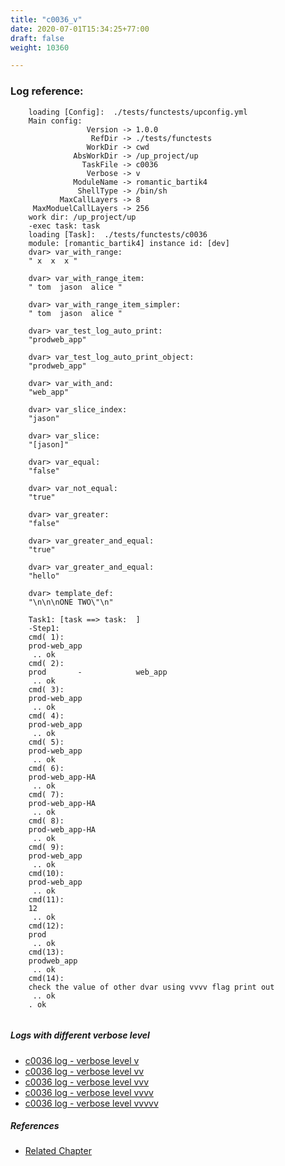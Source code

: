 ```yaml
---
title: "c0036_v"
date: 2020-07-01T15:34:25+77:00
draft: false
weight: 10360

---
```


### Log reference: <no value>

```
    loading [Config]:  ./tests/functests/upconfig.yml
    Main config:
                 Version -> 1.0.0
                  RefDir -> ./tests/functests
                 WorkDir -> cwd
              AbsWorkDir -> /up_project/up
                TaskFile -> c0036
                 Verbose -> v
              ModuleName -> romantic_bartik4
               ShellType -> /bin/sh
           MaxCallLayers -> 8
     MaxModuelCallLayers -> 256
    work dir: /up_project/up
    -exec task: task
    loading [Task]:  ./tests/functests/c0036
    module: [romantic_bartik4] instance id: [dev]
    dvar> var_with_range:
    " x  x  x "
    
    dvar> var_with_range_item:
    " tom  jason  alice "
    
    dvar> var_with_range_item_simpler:
    " tom  jason  alice "
    
    dvar> var_test_log_auto_print:
    "prodweb_app"
    
    dvar> var_test_log_auto_print_object:
    "prodweb_app"
    
    dvar> var_with_and:
    "web_app"
    
    dvar> var_slice_index:
    "jason"
    
    dvar> var_slice:
    "[jason]"
    
    dvar> var_equal:
    "false"
    
    dvar> var_not_equal:
    "true"
    
    dvar> var_greater:
    "false"
    
    dvar> var_greater_and_equal:
    "true"
    
    dvar> var_greater_and_equal:
    "hello"
    
    dvar> template_def:
    "\n\n\nONE TWO\"\n"
    
    Task1: [task ==> task:  ]
    -Step1:
    cmd( 1):
    prod-web_app
     .. ok
    cmd( 2):
    prod       -            web_app
     .. ok
    cmd( 3):
    prod-web_app
     .. ok
    cmd( 4):
    prod-web_app
     .. ok
    cmd( 5):
    prod-web_app
     .. ok
    cmd( 6):
    prod-web_app-HA
     .. ok
    cmd( 7):
    prod-web_app-HA
     .. ok
    cmd( 8):
    prod-web_app-HA
     .. ok
    cmd( 9):
    prod-web_app
     .. ok
    cmd(10):
    prod-web_app
     .. ok
    cmd(11):
    12
     .. ok
    cmd(12):
    prod
     .. ok
    cmd(13):
    prodweb_app
     .. ok
    cmd(14):
    check the value of other dvar using vvvv flag print out
     .. ok
    . ok
    
```

##### Logs with different verbose level
* [c0036 log - verbose level v](../../logs/c0036_v)
* [c0036 log - verbose level vv](../../logs/c0036_vv)
* [c0036 log - verbose level vvv](../../logs/c0036_vvv)
* [c0036 log - verbose level vvvv](../../logs/c0036_vvvv)
* [c0036 log - verbose level vvvvv](../../logs/c0036_vvvvv)

##### References
* [Related Chapter](../../template/c0036)
